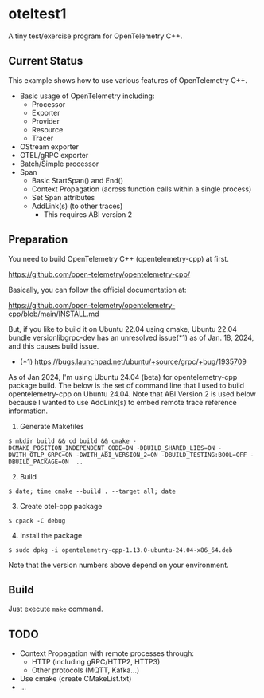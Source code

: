 # oteltest1

A tiny test/exercise program for OpenTelemetry C++.

## Current Status

This example shows how to use various features of OpenTelemetry C++.

* Basic usage of OpenTelemetry including:
  * Processor
  * Exporter
  * Provider
  * Resource
  * Tracer
* OStream exporter
* OTEL/gRPC exporter
* Batch/Simple processor
* Span
  * Basic StartSpan() and End()
  * Context Propagation (across function calls within a single process)
  * Set Span attributes
  * AddLink(s) (to other traces)
    * This requires ABI version 2

## Preparation

You need to build OpenTelemetry C++ (opentelemetry-cpp) at first.

https://github.com/open-telemetry/opentelemetry-cpp/

Basically, you can follow the official documentation at:

https://github.com/open-telemetry/opentelemetry-cpp/blob/main/INSTALL.md

But, if you like to build it on Ubuntu 22.04 using cmake,
Ubuntu 22.04 bundle versionlibgrpc-dev has an unresolved issue(*1)
as of Jan. 18, 2024, and this causes build issue.

* (*1) https://bugs.launchpad.net/ubuntu/+source/grpc/+bug/1935709

As of Jan 2024, I'm using Ubuntu 24.04 (beta) for opentelemetry-cpp
package build.
The below is the set of command line that I used to build opentelemetry-cpp
on Ubuntu 24.04. Note that ABI Version 2 is used below because I wanted to
use AddLink(s) to embed remote trace reference information.

1. Generate Makefiles
```
$ mkdir build && cd build && cmake -DCMAKE_POSITION_INDEPENDENT_CODE=ON -DBUILD_SHARED_LIBS=ON -DWITH_OTLP_GRPC=ON -DWITH_ABI_VERSION_2=ON -DBUILD_TESTING:BOOL=OFF -DBUILD_PACKAGE=ON  ..
```
2. Build
```
$ date; time cmake --build . --target all; date
```
3. Create otel-cpp package
```
$ cpack -C debug
```
4. Install the package
```
$ sudo dpkg -i opentelemetry-cpp-1.13.0-ubuntu-24.04-x86_64.deb
```
Note that the version numbers above depend on your environment.

## Build

Just execute `make` command.


## TODO
* Context Propagation  with remote processes through:
  * HTTP (including gRPC/HTTP2, HTTP3)
  * Other protocols (MQTT, Kafka...)
* Use cmake (create CMakeList.txt)
* ...

